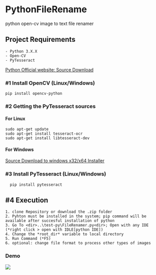 # PythonFileRename
python open-cv image to text file renamer


 ## Project Requirements ##
    - Python 3.X.X 
    - Open-CV 
    - PyTesseract
[Python Official website: Source Download](https://www.python.org/downloads/windows/)

  ### #1 Install OpenCV (Linux/Windows)
  ```
  pip install opencv-python
  ```
  
   ### #2 Getting the PyTesseract sources
   #### For Linux
  ``` 
  sudo apt-get update
  sudo apt-get install tesseract-ocr
  sudo apt-get install libtesseract-dev
  ```
   #### For Windows
  [Source Download to windows x32/x64 Installer](https://github.com/UB-Mannheim/tesseract/wiki)
  
  ### #3 Install PyTesseract (Linux/Windows)
  ```
    pip install pytesseract
  ```
  
   ## #4 Execution
    1. clone Repository or download the .zip folder
    2. Pyhton must be installed in the system; pip command will be available after succesful installation of python
    3. Go To <dir>..\test-py\FileRenamer.py<dir>; Open with any IDE (*right click > open with IDLE[python IDE])
    4. Change the *root_dir* variable to local directory
    5. Run Command (*F5)
    6. optional: change file format to process other types of images
    
  ### Demo 
  <img src="https://github.com/zF-9/PythonFileRename/blob/ae10357ed56ebfe02b4a9ab26ba11afa01ffb9b0/orig_images/PythonRenamer.gif">
